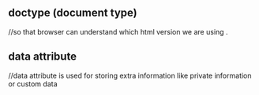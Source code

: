 ## doctype (document type)
//so that browser can understand which html version we are using .

## data attribute 
//data attribute is used for storing extra information like private information or custom data
